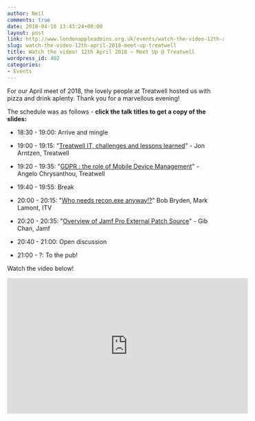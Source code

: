 ```yaml
---
author: Neil
comments: true
date: 2018-04-18 13:43:24+00:00
layout: post
link: http://www.londonappleadmins.org.uk/events/watch-the-video-12th-april-2018-meet-up-treatwell/
slug: watch-the-video-12th-april-2018-meet-up-treatwell
title: Watch the video! 12th April 2018 – Meet Up @ Treatwell
wordpress_id: 402
categories:
- Events
---
```


For our April meet of 2018, the lovely people at Treatwell hosted us with pizza and drink aplenty. Thank you for a marvellous evening!

The schedule was as follows - **click the talk titles to get a copy of the slides:**



 	
  * 18:30 - 19:00: Arrive and mingle

 	
  * 19:00 - 19:15: "[Treatwell IT, challenges and lessons learned](/presentations/2018.04.18-LDNApplAdminsJon12-04-18-2.pdf)" - Jon Arntzen, Treatwell

 	
  * 19:20 - 19:35: "[GDPR : the role of Mobile Device Management](/presentations/2018.04.18-LDNApplAdminsAngelo12-04-18.pdf)" - Angelo Chrysanthou, Treatwell

 	
  * 19:40 - 19:55: Break

 	
  * 20:00 - 20:15: "[Who needs recon.exe anyway!?](/presentations/2018.04.18-LDNApplAdminsBobMark12-04-18.pdf)" Bob Bryden, Mark Lamont, ITV

 	
  * 20:20 - 20:35: "[Overview of Jamf Pro External Patch Source](/presentations/2018.04.18-LDNApplAdminsGib12-04-18.pdf)" - Gib Chan, Jamf

 	
  * 20:40 - 21:00: Open discussion

 	
  * 21:00 - ?: To the pub!


Watch the video below!

<iframe width="560" height="315" src="https://www.youtube.com/embed/HRP1RNRJhWA" frameborder="0" allow="accelerometer; autoplay; encrypted-media; gyroscope; picture-in-picture" allowfullscreen></iframe>




